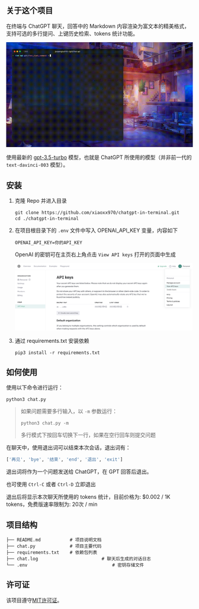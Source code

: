 ## 关于这个项目

在终端与 ChatGPT 聊天，回答中的 Markdown 内容渲染为富文本的精美格式，支持可选的多行提问、上键历史检索、tokens 统计功能。

![example](README.assets/small.gif)

使用最新的 [gpt-3.5-turbo](https://platform.openai.com/docs/guides/chat/chat-completions-beta) 模型，也就是 ChatGPT 所使用的模型（并非前一代的 `text-davinci-003` 模型）。

## 安装

1. 克隆 Repo 并进入目录

   ```shell
   git clone https://github.com/xiaoxx970/chatgpt-in-terminal.git
   cd ./chatgpt-in-terminal
   ```

2. 在项目根目录下的 `.env` 文件中写入 OPENAI_API_KEY 变量，内容如下

   ```
   OPENAI_API_KEY=你的API_KEY
   ```

   OpenAI 的密钥可在主页右上角点击 `View API keys` 打开的页面中生成

   ![image-20230303233352970](README.assets/image-20230303233352970.png)

3. 通过 requirements.txt 安装依赖

   ```shell
   pip3 install -r requirements.txt
   ```

## 如何使用

使用以下命令进行运行：

```shell
python3 chat.py
```

> 如果问题需要多行输入，以 `-m` 参数运行：
>
> ```shell
> python3 chat.py -m
> ```
>
> 多行模式下按回车切换下一行，如果在空行回车则提交问题
>

在聊天中，使用退出词可以结束本次会话，退出词有：

```py
['再见', 'bye', '结束', 'end', '退出', 'exit']
```

退出词将作为一个问题发送给 ChatGPT，在 GPT 回答后退出。

也可使用 `Ctrl-C` 或者 `Ctrl-D` 立即退出

退出后将显示本次聊天所使用的 tokens 统计，目前价格为: $0.002 / 1K tokens，免费版速率限制为: 20次 / min

## 项目结构

```
├── README.md           # 项目说明文档
├── chat.py             # 项目主要代码
├── requirements.txt    # 依赖包列表
├── chat.log						# 聊天后生成的对话日志
└── .env								# 密钥存储文件
```

## 许可证

该项目遵守[MIT许可证](LICENSE)。